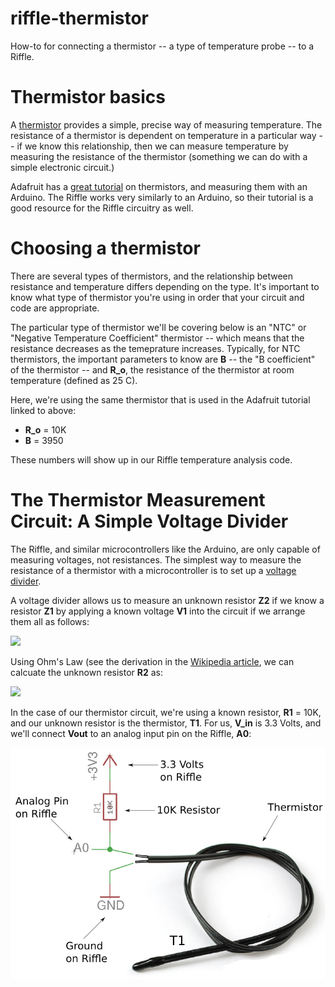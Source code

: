# riffle-thermistor

How-to for connecting a thermistor -- a type of temperature probe -- to a Riffle.

# Thermistor basics

A [thermistor](https://en.wikipedia.org/wiki/Thermistor) provides a simple, precise way of measuring temperature.  The resistance of a thermistor is dependent on temperature in a particular way -- if we know this relationship, then we can measure temperature by measuring the resistance of the thermistor (something we can do with a simple electronic circuit.)

Adafruit has a [great tutorial](https://learn.adafruit.com/thermistor/overview) on thermistors, and measuring them with an Arduino.  The Riffle works very similarly to an Arduino, so their tutorial is a good resource for the Riffle circuitry as well. 

# Choosing a thermistor

There are several types of thermistors, and the relationship between resistance and temperature differs depending on the type.  It's important to know what type of thermistor you're using in order that your circuit and code are appropriate. 

The particular type of thermistor we'll be covering below is an "NTC" or "Negative Temperature Coefficient" thermistor -- which means that the resistance decreases as the temeprature increases.  Typically, for NTC thermistors, the important parameters to know are **B** -- the "B coefficient" of the thermistor -- and **R_o**, the resistance of the thermistor at room temperature (defined as 25 C).  

Here, we're using the same thermistor that is used in the Adafruit tutorial linked to above:

- **R_o** = 10K
- **B** = 3950

These numbers will show up in our Riffle temperature analysis code.

# The Thermistor Measurement Circuit: A Simple Voltage Divider

The Riffle, and similar microcontrollers like the Arduino, are only capable of measuring voltages, not resistances. The simplest way to measure the resistance of a thermistor with a microcontroller is to set up a [voltage divider](https://en.wikipedia.org/wiki/Voltage_divider).

A voltage divider allows us to measure an unknown resistor **Z2** if we know a resistor **Z1** by applying a known voltage **V1** into the circuit if we arrange them all as follows:

<img src="impedance.png">

Using Ohm's Law (see the derivation in the [Wikipedia article](https://en.wikipedia.org/wiki/Voltage_divider), we can calcuate the unknown resistor **R2** as:


<img src="r2.png">

In the case of our thermistor circuit, we're using a known resistor, **R1** = 10K, and our unknown resistor is the thermistor, **T1**.  For us, **V_in** is 3.3 Volts, and we'll connect **Vout** to an analog input pin on the Riffle, **A0**:

 
<img src="pics/thermistor_schem_6.png">




